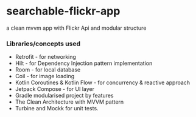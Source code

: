 # searchable-flickr-app
a clean mvvm app with Flickr Api and modular structure

### **Libraries/concepts used**

* Retrofit - for networking
* Hilt - for Dependency Injection pattern implementation
* Room - for local database
* Coil - for image loading
* Kotlin Coroutines & Kotlin Flow - for concurrency & reactive approach
* Jetpack Compose - for UI layer
* Gradle modularised project by features
* The Clean Architecture with MVVM pattern
* Turbine and Mockk for unit tests.

